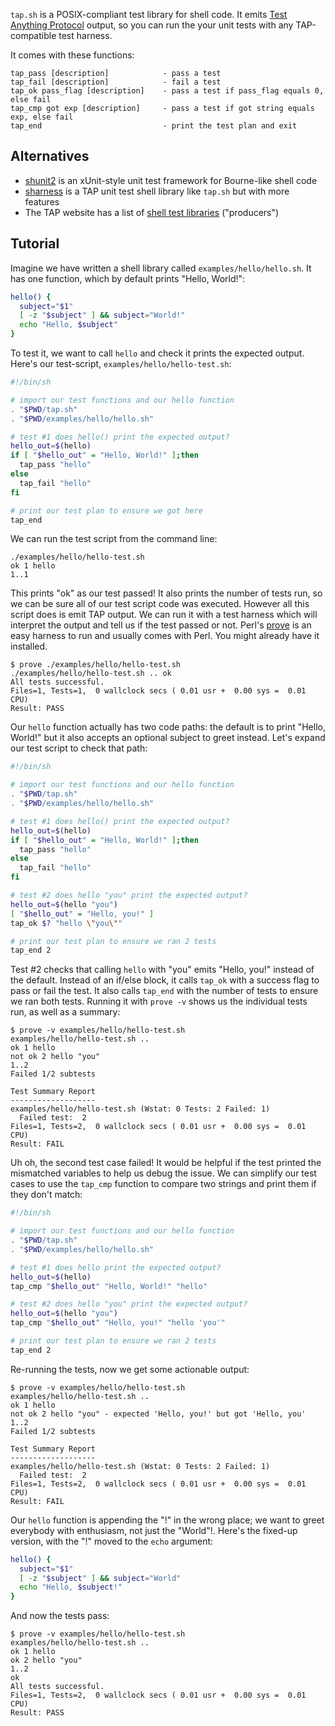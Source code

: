 `tap.sh` is a POSIX-compliant test library for shell code. It emits [Test Anything Protocol](https://testanything.org/tap-specification.html) output, so you can run the your unit tests with any TAP-compatible test harness.

It comes with these functions:

```
tap_pass [description]            - pass a test
tap_fail [description]            - fail a test
tap_ok pass_flag [description]    - pass a test if pass_flag equals 0, else fail
tap_cmp got exp [description]     - pass a test if got string equals exp, else fail
tap_end                           - print the test plan and exit
```

Alternatives
------------
* [shunit2](https://github.com/kward/shunit2) is an xUnit-style unit test framework for Bourne-like shell code
* [sharness](https://github.com/mlafeldt/Sharness) is a TAP unit test shell library like `tap.sh` but with more features
* The TAP website has a list of [shell test libraries](https://testanything.org/producers.html#shell) ("producers")

Tutorial
--------
Imagine we have written a shell library called `examples/hello/hello.sh`. It has one function, which by default prints "Hello, World!":

```sh
hello() {
  subject="$1"
  [ -z "$subject" ] && subject="World!"
  echo "Hello, $subject"
}
```

To test it, we want to call `hello` and check it prints the expected output. Here's our test-script, `examples/hello/hello-test.sh`:

```sh
#!/bin/sh

# import our test functions and our hello function
. "$PWD/tap.sh"
. "$PWD/examples/hello/hello.sh"

# test #1 does hello() print the expected output?
hello_out=$(hello)
if [ "$hello_out" = "Hello, World!" ];then
  tap_pass "hello"
else
  tap_fail "hello"
fi

# print our test plan to ensure we got here
tap_end
```

We can run the test script from the command line:

```
./examples/hello/hello-test.sh 
ok 1 hello
1..1
```

This prints "ok" as our test passed! It also prints the number of tests run, so we can be sure all of our test script code was executed. However all this script does is emit TAP output. We can run it with a test harness which will interpret the output and tell us if the test passed or not. Perl's [prove](https://perldoc.perl.org/prove) is an easy harness to run and usually comes with Perl. You might already have it installed.

```
$ prove ./examples/hello/hello-test.sh
./examples/hello/hello-test.sh .. ok
All tests successful.
Files=1, Tests=1,  0 wallclock secs ( 0.01 usr +  0.00 sys =  0.01 CPU)
Result: PASS
```

Our `hello` function actually has two code paths: the default is to print "Hello, World!" but it also accepts an optional subject to greet instead. Let's expand our test script to check that path:

```sh
#!/bin/sh

# import our test functions and our hello function
. "$PWD/tap.sh"
. "$PWD/examples/hello/hello.sh"

# test #1 does hello() print the expected output?
hello_out=$(hello)
if [ "$hello_out" = "Hello, World!" ];then
  tap_pass "hello"
else
  tap_fail "hello"
fi

# test #2 does hello "you" print the expected output?
hello_out=$(hello "you")
[ "$hello_out" = "Hello, you!" ]
tap_ok $? "hello \"you\""

# print our test plan to ensure we ran 2 tests
tap_end 2
```

Test #2 checks that calling `hello` with "you" emits "Hello, you!" instead of the default. Instead of an if/else block, it calls `tap_ok` with a success flag to pass or fail the test. It also calls `tap_end` with the number of tests to ensure we ran both tests. Running it with `prove -v` shows us the individual tests run, as well as a summary:

```
$ prove -v examples/hello/hello-test.sh
examples/hello/hello-test.sh ..
ok 1 hello
not ok 2 hello "you"
1..2
Failed 1/2 subtests 

Test Summary Report
-------------------
examples/hello/hello-test.sh (Wstat: 0 Tests: 2 Failed: 1)
  Failed test:  2
Files=1, Tests=2,  0 wallclock secs ( 0.01 usr +  0.00 sys =  0.01 CPU)
Result: FAIL
```

Uh oh, the second test case failed! It would be helpful if the test printed the mismatched variables to help us debug the issue. We can simplify our test cases to use the `tap_cmp` function to compare two strings and print them if they don't match:

```sh
#!/bin/sh

# import our test functions and our hello function
. "$PWD/tap.sh"
. "$PWD/examples/hello/hello.sh"

# test #1 does hello print the expected output?
hello_out=$(hello)
tap_cmp "$hello_out" "Hello, World!" "hello"

# test #2 does hello "you" print the expected output?
hello_out=$(hello "you")
tap_cmp "$hello_out" "Hello, you!" "hello 'you'"

# print our test plan to ensure we ran 2 tests
tap_end 2
```

Re-running the tests, now we get some actionable output:

```
$ prove -v examples/hello/hello-test.sh 
examples/hello/hello-test.sh .. 
ok 1 hello
not ok 2 hello "you" - expected 'Hello, you!' but got 'Hello, you'
1..2
Failed 1/2 subtests 

Test Summary Report
-------------------
examples/hello/hello-test.sh (Wstat: 0 Tests: 2 Failed: 1)
  Failed test:  2
Files=1, Tests=2,  0 wallclock secs ( 0.01 usr +  0.00 sys =  0.01 CPU)
Result: FAIL
```

Our `hello` function is appending the "!" in the wrong place; we want to greet everybody with enthusiasm, not just the "World"!. Here's the fixed-up version, with the "!" moved to the `echo` argument:

```sh
hello() {
  subject="$1"
  [ -z "$subject" ] && subject="World"
  echo "Hello, $subject!"
}
```

And now the tests pass:

```
$ prove -v examples/hello/hello-test.sh
examples/hello/hello-test.sh ..
ok 1 hello
ok 2 hello "you"
1..2
ok
All tests successful.
Files=1, Tests=2,  0 wallclock secs ( 0.01 usr +  0.00 sys =  0.01 CPU)
Result: PASS
```
